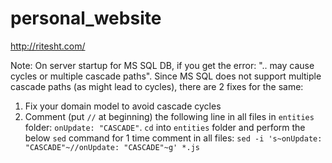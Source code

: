 # personal_website
http://ritesht.com/


Note: On server startup for MS SQL DB, if you get the error: ".. may cause cycles or multiple cascade paths". Since
MS SQL does not support multiple cascade paths (as might lead to cycles), there are 2 fixes for the same:
1. Fix your domain model to avoid cascade cycles
2. Comment (put `//` at beginning) the following line in all files in `entities` folder: `onUpdate: "CASCADE"`.
`cd` into `entities` folder and perform the below `sed` command for 1 time comment in all files: 
`sed -i 's~onUpdate: "CASCADE"~//onUpdate: "CASCADE"~g' *.js`
